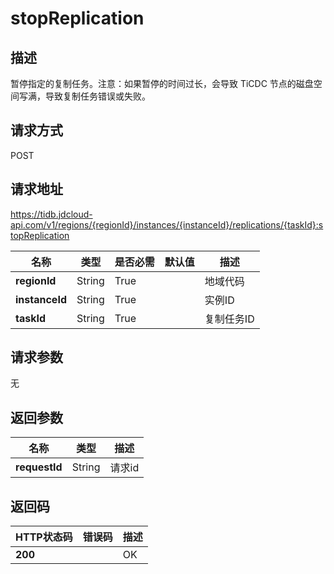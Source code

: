 # stopReplication


## 描述
暂停指定的复制任务。注意：如果暂停的时间过长，会导致 TiCDC 节点的磁盘空间写满，导致复制任务错误或失败。

## 请求方式
POST

## 请求地址
https://tidb.jdcloud-api.com/v1/regions/{regionId}/instances/{instanceId}/replications/{taskId}:stopReplication

|名称|类型|是否必需|默认值|描述|
|---|---|---|---|---|
|**regionId**|String|True| |地域代码|
|**instanceId**|String|True| |实例ID|
|**taskId**|String|True| |复制任务ID|

## 请求参数
无


## 返回参数
|名称|类型|描述|
|---|---|---|
|**requestId**|String|请求id|


## 返回码
|HTTP状态码|错误码|描述|
|---|---|---|
|**200**||OK|
